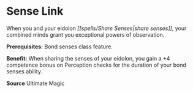 ﻿---
cssclass: [feats]

---
# Sense Link

When you and your eidolon _[[spells/Share Senses|share senses]]_, your combined minds grant you exceptional powers of observation.

**Prerequisites:** Bond senses class feature.

**Benefit:** When sharing the senses of your eidolon, you gain a +4 competence bonus on Perception checks for the duration of your bond senses ability.

**Source** Ultimate Magic